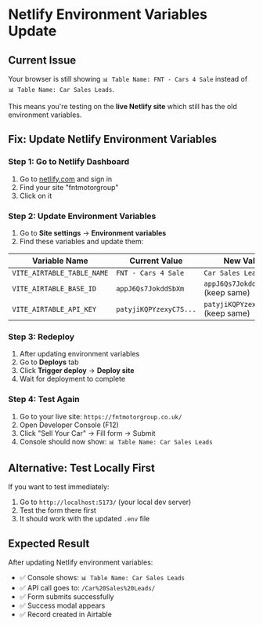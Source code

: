 # Netlify Environment Variables Update

## Current Issue
Your browser is still showing `📊 Table Name: FNT - Cars 4 Sale` instead of `📊 Table Name: Car Sales Leads`.

This means you're testing on the **live Netlify site** which still has the old environment variables.

## Fix: Update Netlify Environment Variables

### Step 1: Go to Netlify Dashboard
1. Go to [netlify.com](https://netlify.com) and sign in
2. Find your site "fntmotorgroup" 
3. Click on it

### Step 2: Update Environment Variables
1. Go to **Site settings** → **Environment variables**
2. Find these variables and update them:

| Variable Name | Current Value | New Value |
|---------------|---------------|-----------|
| `VITE_AIRTABLE_TABLE_NAME` | `FNT - Cars 4 Sale` | `Car Sales Leads` |
| `VITE_AIRTABLE_BASE_ID` | `appJ6Qs7JokddSbXm` | `appJ6Qs7JokddSbXm` (keep same) |
| `VITE_AIRTABLE_API_KEY` | `patyjiKQPYzexyC7S...` | `patyjiKQPYzexyC7S...` (keep same) |

### Step 3: Redeploy
1. After updating environment variables
2. Go to **Deploys** tab
3. Click **Trigger deploy** → **Deploy site**
4. Wait for deployment to complete

### Step 4: Test Again
1. Go to your live site: `https://fntmotorgroup.co.uk/`
2. Open Developer Console (F12)
3. Click "Sell Your Car" → Fill form → Submit
4. Console should now show: `📊 Table Name: Car Sales Leads`

## Alternative: Test Locally First
If you want to test immediately:
1. Go to `http://localhost:5173/` (your local dev server)
2. Test the form there first
3. It should work with the updated `.env` file

## Expected Result
After updating Netlify environment variables:
- ✅ Console shows: `📊 Table Name: Car Sales Leads`
- ✅ API call goes to: `/Car%20Sales%20Leads/`
- ✅ Form submits successfully
- ✅ Success modal appears
- ✅ Record created in Airtable
